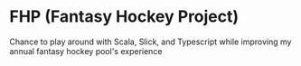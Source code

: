 # FHP (Fantasy Hockey Project)
Chance to play around with Scala, Slick, and Typescript while improving my annual fantasy hockey pool's experience